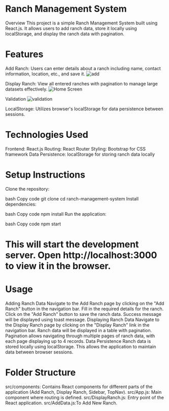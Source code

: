# Ranch Management System
Overview
This project is a simple Ranch Management System built using React.js. It allows users to add ranch data, store it locally using localStorage, and display the ranch data with pagination.

# Features 

 Add Ranch: Users can enter details about a ranch including name, contact information, location, etc., and save it.
 ![add](https://github.com/user-attachments/assets/4d93cb81-268b-4efb-9607-686f89ee1acd)

Display Ranch: View all entered ranches with pagination to manage large datasets effectively.
![Home Screen](https://github.com/user-attachments/assets/b816c772-7e1c-4c92-a26e-501011984c91)

Validation 
![validation](https://github.com/user-attachments/assets/c5a01c7b-01f5-4c4f-87d4-a7bc6f0f7ff6)

LocalStorage: Utilizes browser's localStorage for data persistence between sessions.

# Technologies Used
Frontend: React.js
Routing: React Router
Styling: Bootstrap for CSS framework
Data Persistence: localStorage for storing ranch data locally


# Setup Instructions
Clone the repository:

bash
Copy code
git clone <repository-url>
cd ranch-management-system
Install dependencies:

bash
Copy code
npm install
Run the application:

bash
Copy code
npm start
# This will start the development server. Open http://localhost:3000 to view it in the browser.

# Usage
Adding Ranch Data
Navigate to the Add Ranch page by clicking on the "Add Ranch" button in the navigation bar.
Fill in the required details for the ranch.
Click on the "Add Ranch" button to save the ranch data.
Success message will be displayed using toast message.
Displaying Ranch Data
Navigate to the Display Ranch page by clicking on the "Display Ranch" link in the navigation bar.
Ranch data will be displayed in a table with pagination.
Pagination allows navigating through multiple pages of ranch data, with each page displaying up to 4 records.
Data Persistence
Ranch data is stored locally using localStorage. This allows the application to maintain data between browser sessions.



# Folder Structure
src/components: Contains React components for different parts of the application (Add Ranch, Display Ranch, Sidebar, TopNav).
src/App.js: Main component where routing is defined.
src/DisplayRanch.js: Entry point of the React application.
src/AddData.js:To Add New Ranch.


